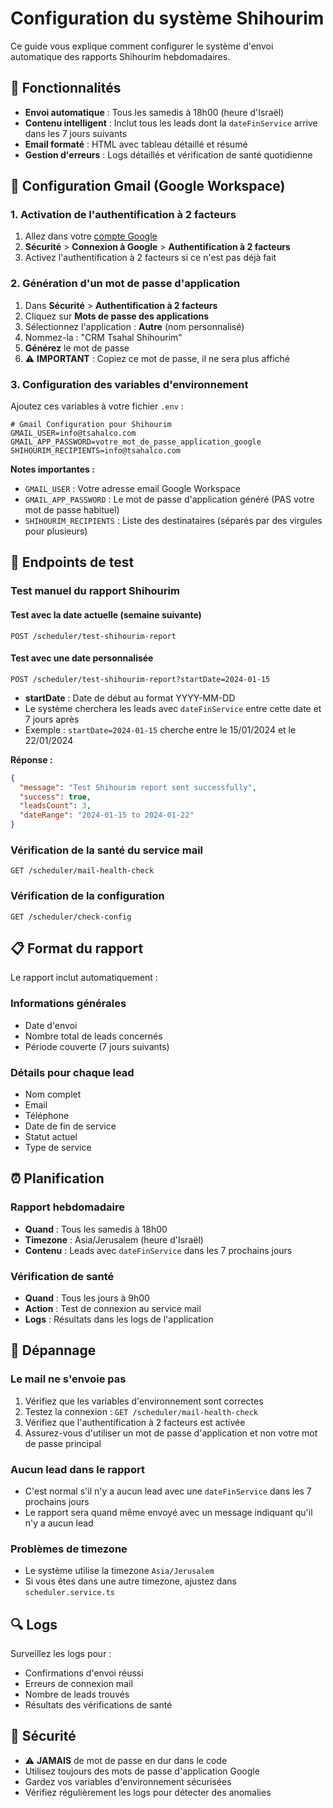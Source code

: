 # Configuration du système Shihourim

Ce guide vous explique comment configurer le système d'envoi automatique des rapports Shihourim hebdomadaires.

## 🚀 Fonctionnalités

- **Envoi automatique** : Tous les samedis à 18h00 (heure d'Israël)
- **Contenu intelligent** : Inclut tous les leads dont la `dateFinService` arrive dans les 7 jours suivants
- **Email formaté** : HTML avec tableau détaillé et résumé
- **Gestion d'erreurs** : Logs détaillés et vérification de santé quotidienne

## 📧 Configuration Gmail (Google Workspace)

### 1. Activation de l'authentification à 2 facteurs

1. Allez dans votre [compte Google](https://myaccount.google.com/)
2. **Sécurité** > **Connexion à Google** > **Authentification à 2 facteurs**
3. Activez l'authentification à 2 facteurs si ce n'est pas déjà fait

### 2. Génération d'un mot de passe d'application

1. Dans **Sécurité** > **Authentification à 2 facteurs**
2. Cliquez sur **Mots de passe des applications**
3. Sélectionnez l'application : **Autre** (nom personnalisé)
4. Nommez-la : "CRM Tsahal Shihourim"
5. **Générez** le mot de passe
6. ⚠️ **IMPORTANT** : Copiez ce mot de passe, il ne sera plus affiché

### 3. Configuration des variables d'environnement

Ajoutez ces variables à votre fichier `.env` :

```env
# Gmail Configuration pour Shihourim
GMAIL_USER=info@tsahalco.com
GMAIL_APP_PASSWORD=votre_mot_de_passe_application_google
SHIHOURIM_RECIPIENTS=info@tsahalco.com
```

**Notes importantes :**

- `GMAIL_USER` : Votre adresse email Google Workspace
- `GMAIL_APP_PASSWORD` : Le mot de passe d'application généré (PAS votre mot de passe habituel)
- `SHIHOURIM_RECIPIENTS` : Liste des destinataires (séparés par des virgules pour plusieurs)

## 🔧 Endpoints de test

### Test manuel du rapport Shihourim

#### Test avec la date actuelle (semaine suivante)

```
POST /scheduler/test-shihourim-report
```

#### Test avec une date personnalisée

```
POST /scheduler/test-shihourim-report?startDate=2024-01-15
```

- **startDate** : Date de début au format YYYY-MM-DD
- Le système cherchera les leads avec `dateFinService` entre cette date et 7 jours après
- Exemple : `startDate=2024-01-15` cherche entre le 15/01/2024 et le 22/01/2024

**Réponse :**

```json
{
  "message": "Test Shihourim report sent successfully",
  "success": true,
  "leadsCount": 3,
  "dateRange": "2024-01-15 to 2024-01-22"
}
```

### Vérification de la santé du service mail

```
GET /scheduler/mail-health-check
```

### Vérification de la configuration

```
GET /scheduler/check-config
```

## 📋 Format du rapport

Le rapport inclut automatiquement :

### Informations générales

- Date d'envoi
- Nombre total de leads concernés
- Période couverte (7 jours suivants)

### Détails pour chaque lead

- Nom complet
- Email
- Téléphone
- Date de fin de service
- Statut actuel
- Type de service

## ⏰ Planification

### Rapport hebdomadaire

- **Quand** : Tous les samedis à 18h00
- **Timezone** : Asia/Jerusalem (heure d'Israël)
- **Contenu** : Leads avec `dateFinService` dans les 7 prochains jours

### Vérification de santé

- **Quand** : Tous les jours à 9h00
- **Action** : Test de connexion au service mail
- **Logs** : Résultats dans les logs de l'application

## 🐛 Dépannage

### Le mail ne s'envoie pas

1. Vérifiez que les variables d'environnement sont correctes
2. Testez la connexion : `GET /scheduler/mail-health-check`
3. Vérifiez que l'authentification à 2 facteurs est activée
4. Assurez-vous d'utiliser un mot de passe d'application et non votre mot de passe principal

### Aucun lead dans le rapport

- C'est normal s'il n'y a aucun lead avec une `dateFinService` dans les 7 prochains jours
- Le rapport sera quand même envoyé avec un message indiquant qu'il n'y a aucun lead

### Problèmes de timezone

- Le système utilise la timezone `Asia/Jerusalem`
- Si vous êtes dans une autre timezone, ajustez dans `scheduler.service.ts`

## 🔍 Logs

Surveillez les logs pour :

- Confirmations d'envoi réussi
- Erreurs de connexion mail
- Nombre de leads trouvés
- Résultats des vérifications de santé

## 🚨 Sécurité

- ⚠️ **JAMAIS** de mot de passe en dur dans le code
- Utilisez toujours des mots de passe d'application Google
- Gardez vos variables d'environnement sécurisées
- Vérifiez régulièrement les logs pour détecter des anomalies
